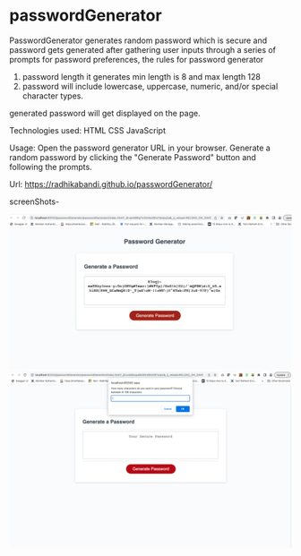 # passwordGenerator

PasswordGenerator generates random password which is secure and password gets generated after gathering user inputs through a series of prompts for password preferences, 
the rules for password generator 
1. password length it generates min length is 8 and max length 128
2. password will include lowercase, uppercase, numeric, and/or special character types.

generated password will get displayed on the page.

Technologies used:
HTML
CSS
JavaScript

Usage:
Open the password generator URL in your browser.
Generate a random password by clicking the "Generate Password" button and following the prompts.

Url:
https://radhikabandi.github.io/passwordGenerator/

screenShots-

![](passwordGenerator/images/passwordGenerator.png)![](passwordGenerator/images/prompt.png)